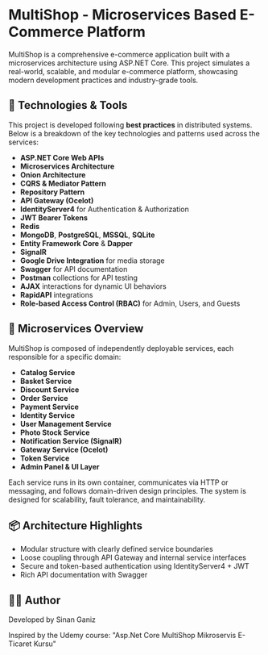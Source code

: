 # MultiShop - Microservices Based E-Commerce Platform

MultiShop is a comprehensive e-commerce application built with a microservices architecture using ASP.NET Core. This project simulates a real-world, scalable, and modular e-commerce platform, showcasing modern development practices and industry-grade tools.

## 🚀 Technologies & Tools

This project is developed following **best practices** in distributed systems. Below is a breakdown of the key technologies and patterns used across the services:

- **ASP.NET Core Web APIs**
- **Microservices Architecture**
- **Onion Architecture**
- **CQRS & Mediator Pattern**
- **Repository Pattern**
- **API Gateway (Ocelot)**
- **IdentityServer4** for Authentication & Authorization
- **JWT Bearer Tokens**
- **Redis**
- **MongoDB**, **PostgreSQL**, **MSSQL**, **SQLite**
- **Entity Framework Core** & **Dapper**
- **SignalR**
- **Google Drive Integration** for media storage
- **Swagger** for API documentation
- **Postman** collections for API testing
- **AJAX** interactions for dynamic UI behaviors
- **RapidAPI** integrations
- **Role-based Access Control (RBAC)** for Admin, Users, and Guests

## 🧱 Microservices Overview

MultiShop is composed of independently deployable services, each responsible for a specific domain:

- **Catalog Service**
- **Basket Service**
- **Discount Service**
- **Order Service**
- **Payment Service**
- **Identity Service**
- **User Management Service**
- **Photo Stock Service**
- **Notification Service (SignalR)**
- **Gateway Service (Ocelot)**
- **Token Service**
- **Admin Panel & UI Layer**

Each service runs in its own container, communicates via HTTP or messaging, and follows domain-driven design principles. The system is designed for scalability, fault tolerance, and maintainability.

## 📦 Architecture Highlights

- Modular structure with clearly defined service boundaries
- Loose coupling through API Gateway and internal service interfaces
- Secure and token-based authentication using IdentityServer4 + JWT
- Rich API documentation with Swagger

## 🧑‍💻 Author

Developed by Sinan Ganiz

Inspired by the Udemy course: "Asp.Net Core MultiShop Mikroservis E-Ticaret Kursu"
